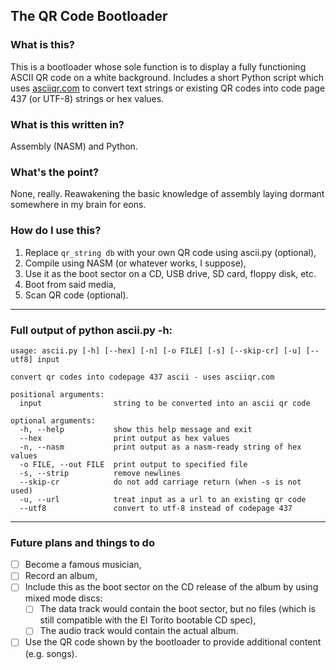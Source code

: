 
## The QR Code Bootloader
### What is this?
This is a bootloader whose sole function is to display a fully functioning ASCII QR code on a white background. Includes a short Python script which uses [asciiqr.com](http://asciiqr.com/) to convert text strings or existing QR codes into code page 437 (or UTF-8) strings or hex values.

### What is this written in?
Assembly (NASM) and Python.

### What's the point?
None, really. Reawakening the basic knowledge of assembly laying dormant somewhere in my brain for eons.

### How do I use this?
1. Replace `qr_string db` with your own QR code using ascii.py (optional),
2. Compile using NASM (or whatever works, I suppose),
3. Use it as the boot sector on a CD, USB drive, SD card, floppy disk, etc.
4. Boot from said media,
5. Scan QR code (optional).

---

### Full output of python ascii.py -h:
```
usage: ascii.py [-h] [--hex] [-n] [-o FILE] [-s] [--skip-cr] [-u] [--utf8] input

convert qr codes into codepage 437 ascii - uses asciiqr.com

positional arguments:
  input                string to be converted into an ascii qr code

optional arguments:
  -h, --help           show this help message and exit
  --hex                print output as hex values
  -n, --nasm           print output as a nasm-ready string of hex values
  -o FILE, --out FILE  print output to specified file
  -s, --strip          remove newlines
  --skip-cr            do not add carriage return (when -s is not used)
  -u, --url            treat input as a url to an existing qr code
  --utf8               convert to utf-8 instead of codepage 437
```

---

### Future plans and things to do
- [ ] Become a famous musician,
- [ ] Record an album,
- [ ] Include this as the boot sector on the CD release of the album by using mixed mode discs:
	- [ ] The data track would contain the boot sector, but no files (which is still compatible with the El Torito bootable CD spec),
	- [ ] The audio track would contain the actual album.
- [ ] Use the QR code shown by the bootloader to provide additional content (e.g. songs).

